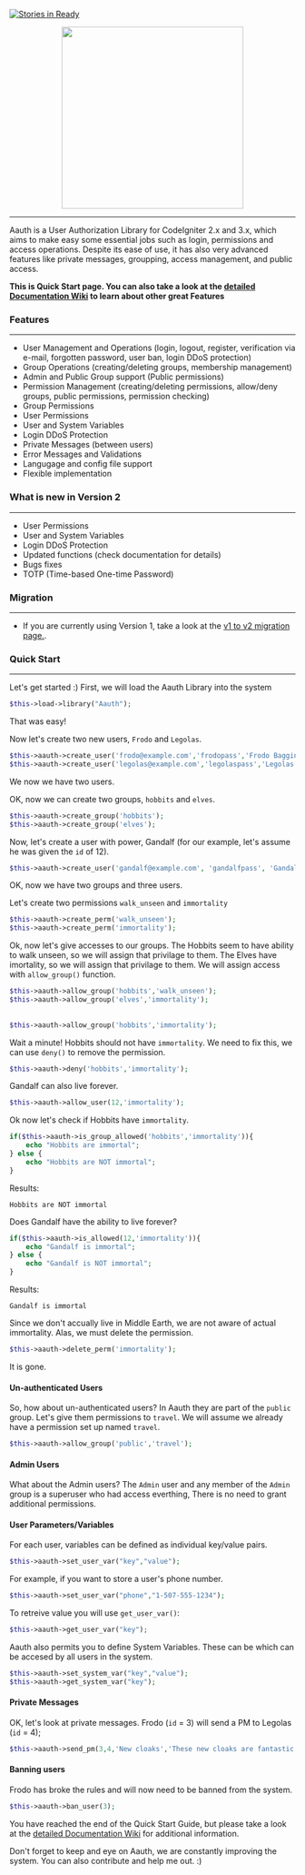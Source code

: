[![Stories in Ready](https://badge.waffle.io/emreakay/CodeIgniter-Aauth.png?label=ready&title=Ready)](https://waffle.io/emreakay/CodeIgniter-Aauth)
<p align="center">
<img src="https://cloud.githubusercontent.com/assets/2417212/8925689/add409ea-34be-11e5-8e50-845da8f5b1b0.png" height="320">
</p>

***
Aauth is a User Authorization Library for CodeIgniter 2.x and 3.x, which aims to make easy some essential jobs such as login, permissions and access operations. Despite its ease of use, it has also very advanced features like private messages, groupping, access management, and public access.

**This is Quick Start page. You can also take a look at the [detailed Documentation Wiki](https://github.com/emreakay/CodeIgniter-Aauth/wiki/_pages) to learn about other great Features**

### Features 
***
* User Management and Operations (login, logout, register, verification via e-mail, forgotten password, user ban, login DDoS protection)
* Group Operations (creating/deleting groups, membership management)
* Admin and Public Group support (Public permissions)
* Permission Management (creating/deleting permissions, allow/deny groups, public permissions, permission checking)
* Group Permissions
* User Permissions
* User and System Variables
* Login DDoS Protection
* Private Messages (between users)
* Error Messages and Validations
* Langugage and config file support
* Flexible implementation

### What is new in Version 2
***
* User Permissions
* User and System Variables
* Login DDoS Protection
* Updated functions (check documentation for details)
* Bugs fixes
* TOTP (Time-based One-time Password)

### Migration
***
* If you are currently using Version 1, take a look at the [v1 to v2 migration page.](https://github.com/emreakay/CodeIgniter-Aauth/wiki/1%29-Migration-from-V1).

### Quick Start 
***
Let's get started :)
First, we will load the Aauth Library into the system
```php
$this->load->library("Aauth");
```

That was easy!

Now let's create two new users, `Frodo` and `Legolas`.

```php
$this->aauth->create_user('frodo@example.com','frodopass','Frodo Baggins');
$this->aauth->create_user('legolas@example.com','legolaspass','Legolas');
```
   
We now we have two users.

OK, now we can create two groups, `hobbits` and `elves`.
```php
$this->aauth->create_group('hobbits');
$this->aauth->create_group('elves');
```  

Now, let's create a user with power, Gandalf (for our example, let's assume he was given the `id` of 12).
```php
$this->aauth->create_user('gandalf@example.com', 'gandalfpass', 'Gandalf the Gray');
```  

OK, now we have two groups and three users.

Let's create two permissions `walk_unseen` and `immortality` 

```php
$this->aauth->create_perm('walk_unseen');
$this->aauth->create_perm('immortality');
```  

Ok, now let's give accesses to our groups.  The Hobbits seem to have ability to walk unseen, so we will assign that privilage to them. The Elves have imortality, so we will assign that privilage to them.
We will assign access with `allow_group()` function.

```php
$this->aauth->allow_group('hobbits','walk_unseen');
$this->aauth->allow_group('elves','immortality');
  
  
$this->aauth->allow_group('hobbits','immortality');
``` 

Wait a minute! Hobbits should not have `immortality`. We need to fix this, we can use `deny()` to remove the permission.

```php
$this->aauth->deny('hobbits','immortality');
``` 

Gandalf can also live forever.

```php
$this->aauth->allow_user(12,'immortality');
``` 

Ok now let's check if Hobbits have `immortality`.

```php
if($this->aauth->is_group_allowed('hobbits','immortality')){
	echo "Hobbits are immortal";
} else {
	echo "Hobbits are NOT immortal";
}
```
Results:
```
Hobbits are NOT immortal
```

Does Gandalf have the ability to live forever?

```php
if($this->aauth->is_allowed(12,'immortality')){
	echo "Gandalf is immortal";
} else {
	echo "Gandalf is NOT immortal";
}
``` 
Results:
```
Gandalf is immortal
```

Since we don't accually live in Middle Earth, we are not aware of actual immortality.  Alas, we must delete the permission.

```php
$this->aauth->delete_perm('immortality');
``` 
It is gone.

#### Un-authenticated Users

So, how about un-authenticated users?  In Aauth they are part of the `public` group. Let's give them permissions to `travel`.
We will assume we already have a permission set up named `travel`.

```php
$this->aauth->allow_group('public','travel');
``` 

#### Admin Users
What about the Admin users? The `Admin` user and any member of the `Admin` group is a superuser who had access everthing, There is no need to grant additional permissions.
  
#### User Parameters/Variables
For each user, variables can be defined as individual key/value pairs.

```php
$this->aauth->set_user_var("key","value");
``` 

For example, if you want to store a user's phone number.
```php
$this->aauth->set_user_var("phone","1-507-555-1234");
``` 

To retreive value you will use `get_user_var()`:
```php
$this->aauth->get_user_var("key");
``` 

Aauth also permits you to define System Variables.  These can be which can be accesed by all users in the system.
```php
$this->aauth->set_system_var("key","value");
$this->aauth->get_system_var("key");
``` 

#### Private Messages
OK, let's look at private messages. Frodo (`id` = 3) will send a PM to Legolas (`id` = 4);

```php
$this->aauth->send_pm(3,4,'New cloaks','These new cloaks are fantastic!')
``` 

#### Banning users

Frodo has broke the rules and will now need to be banned from the system.
```php
$this->aauth->ban_user(3);
``` 

You have reached the end of the Quick Start Guide, but please take a look at the [detailed Documentation Wiki](https://github.com/emreakay/CodeIgniter-Aauth/wiki/_pages) for additional information.


Don't forget to keep and eye on Aauth, we are constantly improving the system.
You can also contribute and help me out. :)
